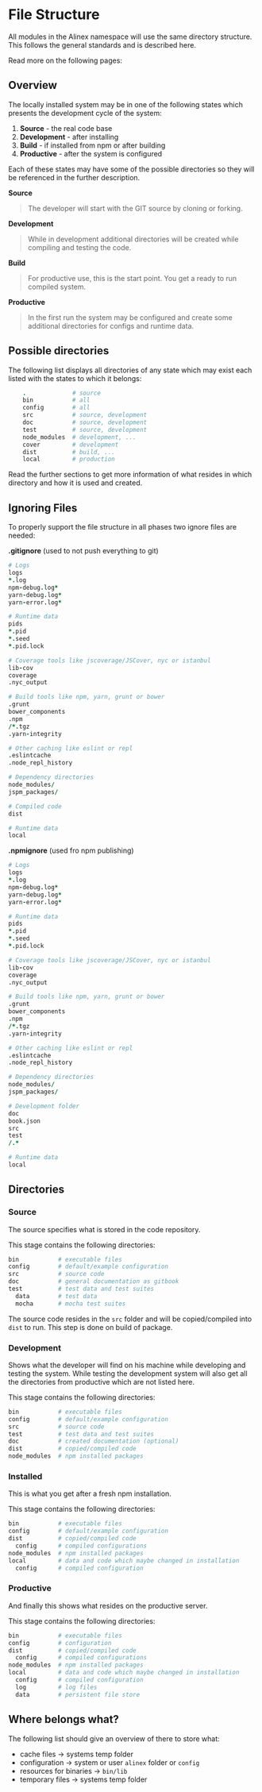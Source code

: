 # File Structure

All modules in the Alinex namespace will use the same directory structure.
This follows the general standards and is described here.

Read more on the following pages:


## Overview

The locally installed system may be in one of the following states which
presents the development cycle of the system:

1. **Source** - the real code base
2. **Development** - after installing
3. **Build** - if installed from npm or after building
4. **Productive** - after the system is configured

Each of these states may have some of the possible directories so they will
be referenced in the further description.

**Source**

> The developer will start with the GIT source by cloning or forking.

**Development**

> While in development additional directories will be created while compiling and
> testing the code.

**Build**

> For productive use, this is the start point. You get a ready to run compiled
> system.

**Productive**

> In the first run the system may be configured and create some additional
> directories for configs and runtime data.


## Possible directories

The following list displays all directories of any state which may exist each
listed with the states to which it belongs:

``` coffee
    .             # source
    bin           # all
    config        # all
    src           # source, development
    doc           # source, development
    test          # source, development
    node_modules  # development, ...
    cover         # development
    dist          # build, ...
    local         # production
```

Read the further sections to get more information of what resides in which
directory and how it is used and created.


## Ignoring Files

To properly support the file structure in all phases two ignore files are needed:

__.gitignore__ (used to not push everything to git)

``` coffee
# Logs
logs
*.log
npm-debug.log*
yarn-debug.log*
yarn-error.log*

# Runtime data
pids
*.pid
*.seed
*.pid.lock

# Coverage tools like jscoverage/JSCover, nyc or istanbul
lib-cov
coverage
.nyc_output

# Build tools like npm, yarn, grunt or bower
.grunt
bower_components
.npm
/*.tgz
.yarn-integrity

# Other caching like eslint or repl
.eslintcache
.node_repl_history

# Dependency directories
node_modules/
jspm_packages/

# Compiled code
dist

# Runtime data
local
```

__.npmignore__ (used fro npm publishing)

``` coffee
# Logs
logs
*.log
npm-debug.log*
yarn-debug.log*
yarn-error.log*

# Runtime data
pids
*.pid
*.seed
*.pid.lock

# Coverage tools like jscoverage/JSCover, nyc or istanbul
lib-cov
coverage
.nyc_output

# Build tools like npm, yarn, grunt or bower
.grunt
bower_components
.npm
/*.tgz
.yarn-integrity

# Other caching like eslint or repl
.eslintcache
.node_repl_history

# Dependency directories
node_modules/
jspm_packages/

# Development folder
doc
book.json
src
test
/.*

# Runtime data
local
```


## Directories

### Source

The source specifies what is stored in the code repository.

This stage contains the following directories:

```coffee
bin           # executable files
config        # default/example configuration
src           # source code
doc           # general documentation as gitbook
test          # test data and test suites
  data        # test data
  mocha       # mocha test suites
```

The source code resides in the `src` folder and will be copied/compiled into
`dist` to run. This step is done on build of package.

### Development

Shows what the developer will find on his machine while developing and testing
the system. While testing the development system will also get all the
directories from productive which are not listed here.

This stage contains the following directories:

```coffee
bin           # executable files
config        # default/example configuration
src           # source code
test          # test data and test suites
doc           # created documentation (optional)
dist          # copied/compiled code
node_modules  # npm installed packages
```

### Installed

This is what you get after a fresh npm installation.

This stage contains the following directories:

```coffee
bin           # executable files
config        # default/example configuration
dist          # copied/compiled code
  config      # compiled configurations
node_modules  # npm installed packages
local         # data and code which maybe changed in installation
  config      # compiled configuration
```

### Productive

And finally this shows what resides on the productive server.

This stage contains the following directories:

```coffee
bin           # executable files
config        # configuration
dist          # copied/compiled code
  config      # compiled configurations
node_modules  # npm installed packages
local         # data and code which maybe changed in installation
  config      # compiled configuration
  log         # log files
  data        # persistent file store
```


## Where belongs what?

The following list should give an overview of there to store what:

- cache files -> systems temp folder
- configuration -> system or user `alinex` folder or `config`
- resources for binaries -> `bin/lib`
- temporary files -> systems temp folder

